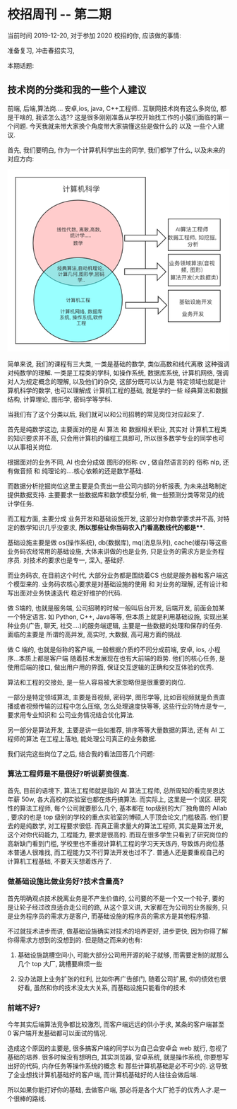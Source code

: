 # 校招周刊 -- 第二期

当前时间 2019-12-20, 对于参加 2020 校招的你, 应该做的事情: 

准备复习, 冲击春招实习,

本期话题: 

## 技术岗的分类和我的一些个人建议

前端, 后端,算法岗.... 安卓,ios, java, C++工程师.. 互联网技术岗有这么多岗位, 都是干啥的, 我该怎么选?? 这是很多刚刚准备从学校开始找工作的小猿们面临的第一个问题. 今天我就来带大家换个角度带大家搞懂这些是做什么的 以及 一些个人建议.


首先, 我们要明白, 作为一个计算机科学出生的同学, 我们都学了什么, 以及未来的对应方向:

![例子](./01.png)


简单来说, 我们的课程有三大类, 一类是基础的数学, 类似高数和线代离散 这种强调对纯数学的理解.  一类是工程类的学科, 如操作系统, 数据库系统, 计算机网络, 强调对人为规定概念的理解, 以及他们的杂交, 这部分既可以认为是 特定领域也就是计算机科学的数学,  也可以理解成 计算机工程的基础, 就是学的一些 经典算法和数据结构, 计算理论,  图形学, 密码学等学科.


当我们有了这个分类以后, 我们就可以和公司招聘的常见岗位对应起来了.

首先是纯数学这边, 主要面对的是 AI 算法 和 数据相关职业, 其实对 计算机工程类的知识要求并不高, 只会用计算机的编程工具即可, 所以很多数学专业的同学也可以从事相关岗位. 

根据面对的业务不同, AI 也会分成做 图形的俗称 cv , 做自然语言的的 俗称 nlp, 还有做音频 和 纯理论的....核心依赖的还是数学基础.

而数据分析挖掘岗位这里主要是负责出一些公司内部的分析报表, 为未来战略制定提供数据支持. 主要要求一些数据库和数学模型分析, 做一些预测分类等常见的统计学任务.

而工程方面, 主要分成 业务开发和基础设施开发, 这部分对你数学要求并不高, 对特定的数学知识几乎没要求, **所以那些让你当码农入门看高数线代的都是\*\***.

基础设施主要是做 os(操作系统), db(数据库), mq(消息队列), cache(缓存)等这些业务码农经常用的基础设施, 大体来讲做的也是业务, 只是业务的需求方是业务程序员. 对技术的要求也是专一, 深入, 基础好.


而业务码农, 在目前这个时代, 大部分业务都是围绕着CS 也就是服务器和客户端这个模型来的. 业务码农核心要求是对基础设施的使用 和 对业务的理解, 还有设计和写出面对业务快速迭代 稳定好维护的代码.

 做 S端的, 也就是服务端, 公司招聘的时候一般叫后台开发, 后端开发, 前面会加某一个特定语言. 如 Python, C++, Java等等, 但本质上就是利用基础设施, 实现出某种业务(广告, 聊天, 社交....)的服务端逻辑, 主要是一些数据的处理和保存的任务. 面临的主要是 所谓的高并发, 高实时, 大数据, 高可用方面的挑战.

 做 C 端的, 也就是俗称的客户端, 一般根据介质的不同分成前端, 安卓, ios, 小程序...本质上都是客户端 随着技术发展现在也有大前端的趋势.
 他们的核心任务, 是使用后端的接口, 做出用户用的界面, 保证交互逻辑的正确和交互体验的优秀.


 算法和工程的交接处, 是一些人容易被大家忽略但是很重要的岗位.

 一部分是特定领域算法, 主要是音视频, 密码学, 图形学等, 比如音视频就是负责直播或者视频传输的过程中怎么压缩, 怎么处理速度快等等, 这些行业的特点是专一, 要求用专业知识和 公司业务情况结合优化算法.

 另一部分是算法开发, 主要是讲一些如推荐, 排序等等大量数据的算法, 还有 AI 工程师的算法 在工程上落地, 能处理公司真正的业务数据.

 我们说完这些岗位了之后, 结合我的看法回答几个问题:

 ### 算法工程师是不是很好?听说薪资很高.

 首先, 目前的语境下, 算法工程师就是指的 AI 算法工程师, 总所周知的看完吴恩达年薪 50w, 各大高校的实验室也都在炼丹搞算法. 而实际上, 这里是一个误区. 研究性的算法工程师, 每个公司就要那么几个, 基本都在 top级别的大厂独角兽的 AIlab , 要求的也是 top 级别的学校的重点实验室的博硕,人手顶会论文,门槛极高. 他们要去的是纯数学, 对工程要求很低. 而真正需求量大的算法工程师, 其实是算法开发, 这个对你代码能力, 工程能力, 要求是很高的. 而现在很多学生只看到了研究岗位的高新缺门看到门槛, 学校里也不重视计算机工程的学习天天炼丹, 导致炼丹岗位基本普通人很难找, 而工程能力又不行算法开发也过不了. 普通人还是要重视自己的计算机工程基础, 不要天天想着炼丹了.


### 做基础设施比做业务好?技术含量高?

首先明确观点技术脱离业务是不产生价值的, 公司要的不是一个又一个轮子, 要的是让轮子经过改良适合走公司的路, 从这个意义讲, 大家都在为公司的业务服务, 只是业务程序员的需求方是客户, 而基础设施的程序员的需求方是其他程序猿. 

不过就技术进步而讲, 做基础设施确实对技术的培养更好, 进步更快, 因为你得了解你得需求方想到的没想到的. 但是随之而来的也有:

1. 基础设施跳槽空间小, 可能大部分公司用开源的轮子就够, 而需要定制的就那么几个 top 大厂, 跳槽要麻烦一些

2. 没办法跟上业务扩张的红利, 比如你再广告部门, 随着公司扩展, 你的绩效也很好看, 虽然和你的技术没太大关系, 而基础设施只能看你的技术


### 前端不好?

今年其实后端算法竞争都比较激烈, 而客户端远远的供小于求, 某条的客户端甚至 0 客户端开发基础都可以面试的情况.

造成这个原因的主要是, 很多搞客户端的同学以为自己会安卓会 web 就行, 忽视了基础的培养. 很多时候没有想明白, 其实浏览器, 安卓系统, 就是操作系统, 你要想写出好的代码, 内存任务等操作系统的概念 和 那些计算机基础是必不可少的. 这导致了企业想找计算机基础好的客户端, 而计算机基础好的人往往会做后端. 

所以如果你能打好你的基础, 去做客户端, 那必将是各个大厂抢手的优秀人才.是一个很棒的路线.